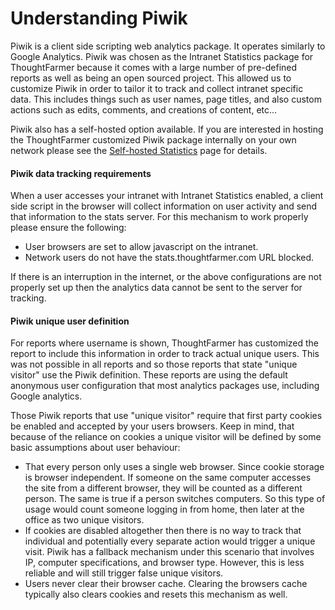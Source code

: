 # Understanding Piwik



Piwik is a client side scripting web analytics package. It operates similarly to Google Analytics. Piwik was chosen as the Intranet Statistics package for ThoughtFarmer because it comes with a large number of pre-defined reports as well as being an open sourced project. This allowed us to customize Piwik in order to tailor it to track and collect intranet specific data. This includes things such as user names, page titles, and also custom actions such as edits, comments, and creations of content, etc…  
  
Piwik also has a self-hosted option available. If you are interested in hosting the ThoughtFarmer customized Piwik package internally on your own network please see the [Self-hosted Statistics](../thoughtfarmer-analytics/self-hosted-intranet-statistics.md) page for details.  
 

#### Piwik data tracking requirements

When a user accesses your intranet with Intranet Statistics enabled, a client side script in the browser will collect information on user activity and send that information to the stats server. For this mechanism to work properly please ensure the following:

* User browsers are set to allow javascript on the intranet.
* Network users do not have the stats.thoughtfarmer.com URL blocked.

  
If there is an interruption in the internet, or the above configurations are not properly set up then the analytics data cannot be sent to the server for tracking.  
 

#### Piwik unique user definition

For reports where username is shown, ThoughtFarmer has customized the report to include this information in order to track actual unique users. This was not possible in all reports and so those reports that state "unique visitor" use the Piwik definition. These reports are using the default anonymous user configuration that most analytics packages use, including Google analytics.  
  
Those Piwik reports that use "unique visitor" require that first party cookies be enabled and accepted by your users browsers. Keep in mind, that because of the reliance on cookies a unique visitor will be defined by some basic assumptions about user behaviour:

* That every person only uses a single web browser. Since cookie storage is browser independent. If someone on the same computer accesses the site from a different browser, they will be counted as a different person. The same is true if a person switches computers. So this type of usage would count someone logging in from home, then later at the office as two unique visitors.
* If cookies are disabled altogether then there is no way to track that individual and potentially every separate action would trigger a unique visit. Piwik has a fallback mechanism under this scenario that involves IP, computer specifications, and browser type. However, this is less reliable and will still trigger false unique visitors.
* Users never clear their browser cache. Clearing the browsers cache typically also clears cookies and resets this mechanism as well.

